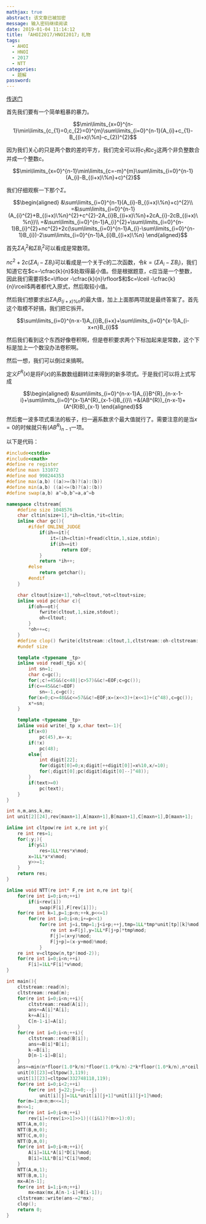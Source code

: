 ```yaml
---
mathjax: true
abstract: 该文章已被加密
message: 输入密码继续阅读
date: 2019-01-04 11:14:12
title: 「AHOI2017/HNOI2017」礼物
tags:
  - AHOI
  - HNOI
  - 2017
  - NTT
categories:
  - 题解
password:
---
```

[传送门](https://www.luogu.org/problemnew/show/P3723)

<!-- more -->

首先我们要有一个简单粗暴的暴力。

$$\min\limits_{x=0}^{n-1}\min\limits_{c_{1}=0,c_{2}=0}^{m}\sum\limits_{i=0}^{n-1}(A_{i}+c_{1}-B_{(i+x)\%n}-c_{2})^{2}$$

因为我们关心的只是两个数的差的平方，我们完全可以将$c_{1}$和$c_{2}$这两个非负整数合并成一个整数$c$。

$$\min\limits_{x=0}^{n-1}\min\limits_{c=-m}^{m}\sum\limits_{i=0}^{n-1}(A_{i}-B_{(i+x)\%n}+c)^{2}$$

我们仔细观察一下那个$\Sigma$。

$$\begin{aligned}
&\sum\limits_{i=0}^{n-1}(A_{i}-B_{(i+x)\%n}+c)^{2}\\
=&\sum\limits_{i=0}^{n-1}(A_{i}^{2}+B_{(i+x)\%n}^{2}+c^{2}-2A_{i}B_{(i+x)\%n}+2cA_{i}-2cB_{(i+x)\%n})\\
=&\sum\limits_{i=0}^{n-1}A_{i}^{2}+\sum\limits_{i=0}^{n-1}B_{i}^{2}+nc^{2}+2c(\sum\limits_{i=0}^{n-1}A_{i}-\sum\limits_{i=0}^{n-1}B_{i})-2\sum\limits_{i=0}^{n-1}A_{i}B_{(i+x)\%n}
\end{aligned}$$

首先$\Sigma A_{i}^{2}$和$\Sigma B_{i}^{2}$可以看成是常数项。

$nc^{2}+2c(\Sigma A_{i}-\Sigma B_{i})$可以看成是一个关于$c$的二次函数，令$k=(\Sigma A_{i}-\Sigma B_{i})$，我们知道它在$c=-\cfrac{k}{n}$处取得最小值。但是根据题意，$c$应当是一个整数，因此我们需要将$c=\lfloor -\cfrac{k}{n}\rfloor$和$c=\lceil -\cfrac{k}{n}\rceil$两者都代入原式，然后取较小值。

然后我们想要求出$\Sigma A_{i}B_{(i+x)\%n}$的最大值，加上上面那两项就是最终答案了。首先这个取模不好搞，我们把它拆开。

$$\sum\limits_{i=0}^{n-x-1}A_{i}B_{i+x}+\sum\limits_{i=0}^{x-1}A_{i-x+n}B_{i}$$

然后我们看到这个东西好像卷积啊，但是卷积要求两个下标加起来是常数，这个下标是加上一个数没办法卷积啊。

然后一想，我们可以倒过来搞啊。

定义$F^{R}(x)$是将$F(x)$的系数数组翻转过来得到的新多项式。于是我们可以将上式写成

$$\begin{aligned}
&\sum\limits_{i=0}^{n-x-1}A_{i}B^{R}_{n-x-1-i}+\sum\limits_{i=0}^{x-1}A^{R}_{x-1-i}B_{i}\\
=&(AB^{R})_{n-x-1}+(A^{R}B)_{x-1}
\end{aligned}$$

然后套一波多项式乘法的板子，扫一遍系数求个最大值就行了。需要注意的是当$x=0$的时候就只有$(AB^{R})_{n-1}$一项。

以下是代码：

```cpp
#include<cstdio>
#include<cmath>
#define re register
#define maxn 131072
#define mod 998244353
#define max(a,b) ((a)>=(b)?(a):(b))
#define min(a,b) ((a)<=(b)?(a):(b))
#define swap(a,b) a^=b,b^=a,a^=b

namespace cltstream{
	#define size 1048576
	char cltin[size+1],*ih=cltin,*it=cltin;
	inline char gc(){
		#ifdef ONLINE_JUDGE
			if(ih==it){
				it=(ih=cltin)+fread(cltin,1,size,stdin);
				if(ih==it)
					return EOF;
			}
			return *ih++;
		#else
			return getchar();
		#endif
	}

	char cltout[size+1],*oh=cltout,*ot=cltout+size;
	inline void pc(char c){
		if(oh==ot){
			fwrite(cltout,1,size,stdout);
			oh=cltout;
		}
		*oh++=c;
	}
	#define clop() fwrite(cltstream::cltout,1,cltstream::oh-cltstream::cltout,stdout),cltstream::oh=cltstream::cltout
	#undef size

	template <typename _tp>
	inline void read(_tp& x){
		int sn=1;
		char c=gc();
		for(;c!=45&&(c<48||c>57)&&c!=EOF;c=gc());
		if(c==45&&c!=EOF)
			sn=-1,c=gc();
		for(x=0;c>=48&&c<=57&&c!=EOF;x=(x<<3)+(x<<1)+(c^48),c=gc());
		x*=sn;
	}

	template <typename _tp>
	inline void write(_tp x,char text=-1){
		if(x<0)
			pc(45),x=-x;
		if(!x)
			pc(48);
		else{
			int digit[22];
			for(digit[0]=0;x;digit[++digit[0]]=x%10,x/=10);
			for(;digit[0];pc(digit[digit[0]--]^48));
		}
		if(text>=0)
			pc(text);
	}
}

int n,m,ans,k,mx;
int unit[2][24],rev[maxn+1],A[maxn+1],B[maxn+1],C[maxn+1],D[maxn+1];

inline int cltpow(re int x,re int y){
	re int res=1;
	for(;y;){
		if(y&1)
			res=1LL*res*x%mod;
		x=1LL*x*x%mod;
		y>>=1;
	}
	return res;
}

inline void NTT(re int* F,re int n,re int tp){
	for(re int i=0;i<n;++i)
		if(i<rev[i])
			swap(F[i],F[rev[i]]);
	for(re int k=1,p=1;p<n;++k,p<<=1)
		for(re int i=0;i<n;i+=p<<1)
			for(re int j=i,tmp=1;j<i+p;++j,tmp=1LL*tmp*unit[tp][k]%mod){
				re int x=F[j],y=1LL*F[j+p]*tmp%mod;
				F[j]=(x+y)%mod;
				F[j+p]=(x-y+mod)%mod;
			}
	re int v=cltpow(n,tp*(mod-2));
	for(re int i=0;i<n;++i)
		F[i]=1LL*F[i]*v%mod;
}

int main(){
	cltstream::read(n);
	cltstream::read(m);
	for(re int i=0;i<n;++i){
		cltstream::read(A[i]);
		ans+=A[i]*A[i];
		k+=A[i];
		C[n-1-i]=A[i];
	}
	for(re int i=0;i<n;++i){
		cltstream::read(B[i]);
		ans+=B[i]*B[i];
		k-=B[i];
		D[n-1-i]=B[i];
	}
	ans+=min(n*floor(1.0*k/n)*floor(1.0*k/n)-2*k*floor(1.0*k/n),n*ceil(1.0*k/n)*ceil(1.0*k/n)-2*k*ceil(1.0*k/n));
	unit[0][23]=cltpow(3,119);
	unit[1][23]=cltpow(332748118,119);
	for(re int i=0;i<2;++i)
		for(re int j=22;j>=0;--j)
			unit[i][j]=1LL*unit[i][j+1]*unit[i][j+1]%mod;
	for(m=1;m<n;m<<=1);
	m<<=1;
	for(re int i=0;i<m;++i)
		rev[i]=(rev[i>>1]>>1)|((i&1)?(m>>1):0);
	NTT(A,m,0);
	NTT(B,m,0);
	NTT(C,m,0);
	NTT(D,m,0);
	for(re int i=0;i<m;++i){
		A[i]=1LL*A[i]*D[i]%mod;
		B[i]=1LL*B[i]*C[i]%mod;
	}
	NTT(A,m,1);
	NTT(B,m,1);
	mx=A[n-1];
	for(re int i=1;i<n;++i)
		mx=max(mx,A[n-1-i]+B[i-1]);
	cltstream::write(ans-=2*mx);
	clop();
	return 0;
}
```
